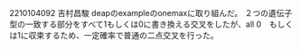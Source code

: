 2210104092 吉村昌駿
deapのexampleのonemaxに取り組んだ。
２つの遺伝子型の一致する部分をすべて1もしくは0に書き換える交叉をしたが、all 0　もしくは1に収束するため、一定確率で普通の二点交叉を行った。
